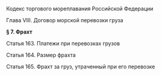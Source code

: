 Кодекс торгового мореплавания Российской Федерации

Глава VIII. Договор морской перевозки груза

**§ 7. Фрахт**

Статья 163. Платежи при перевозках грузов

Статья 164. Размер фрахта

Статья 165. Фрахт за груз, утраченный при его перевозке
